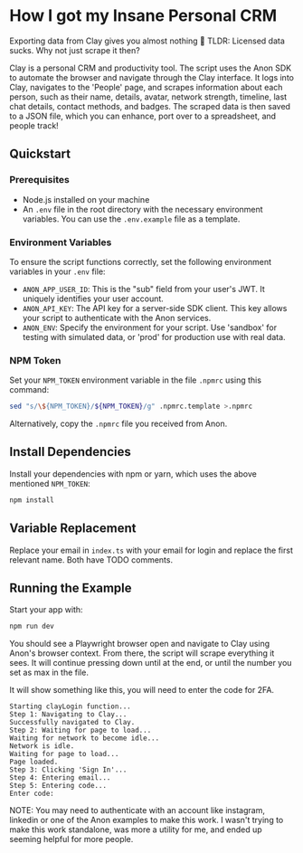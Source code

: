 # How I got my Insane Personal CRM

Exporting data from Clay gives you almost nothing 🤮 TLDR: Licensed data sucks. Why not just scrape it then?

Clay is a personal CRM and productivity tool. The script uses the Anon SDK to automate the browser and navigate through the Clay interface. It logs into Clay, navigates to the 'People' page, and scrapes information about each person, such as their name, details, avatar, network strength, timeline, last chat details, contact methods, and badges. The scraped data is then saved to a JSON file, which you can enhance, port over to a spreadsheet, and people track!

## Quickstart

### Prerequisites

- Node.js installed on your machine
- An `.env` file in the root directory with the necessary environment variables. You can use the `.env.example` file as a template.

### Environment Variables

To ensure the script functions correctly, set the following environment variables in your `.env` file:

- `ANON_APP_USER_ID`: This is the "sub" field from your user's JWT. It uniquely identifies your user account.
- `ANON_API_KEY`: The API key for a server-side SDK client. This key allows your script to authenticate with the Anon services.
- `ANON_ENV`: Specify the environment for your script. Use 'sandbox' for testing with simulated data, or 'prod' for production use with real data.

### NPM Token

Set your `NPM_TOKEN` environment variable in the file `.npmrc` using this command:

```sh
sed "s/\${NPM_TOKEN}/${NPM_TOKEN}/g" .npmrc.template >.npmrc
```

Alternatively, copy the `.npmrc` file you received from Anon.

## Install Dependencies

Install your dependencies with npm or yarn, which uses the above mentioned `NPM_TOKEN`:

```sh
npm install
```

## Variable Replacement
Replace your email in `index.ts` with your email for login and replace the first relevant name. Both have TODO comments.

## Running the Example

Start your app with:

```sh
npm run dev
```

You should see a Playwright browser open and navigate to Clay using Anon's browser context. From there, the script will scrape everything it sees.
It will continue pressing down until at the end, or until the number you set as max in the file.

It will show something like this, you will need to enter the code for 2FA. 
```
Starting clayLogin function...
Step 1: Navigating to Clay...
Successfully navigated to Clay.
Step 2: Waiting for page to load...
Waiting for network to become idle...
Network is idle.
Waiting for page to load...
Page loaded.
Step 3: Clicking 'Sign In'...
Step 4: Entering email...
Step 5: Entering code...
Enter code: 
```

NOTE: You may need to authenticate with an account like instagram, linkedin or one of the Anon examples to make this work. I wasn't trying to make this work standalone, 
was more a utility for me, and ended up seeming helpful for more people. 
